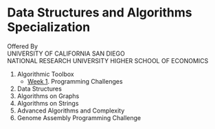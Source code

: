 # Data Structures and Algorithms Specialization

Offered By <br>
UNIVERSITY OF CALIFORNIA SAN DIEGO <br>
NATIONAL RESEARCH UNIVERSITY HIGHER SCHOOL OF ECONOMICS

1. Algorithmic Toolbox
   * [Week 1](https://github.com/gritmind/review/blob/master/media/class/datastrc_algthm_spec/algorithmic_toolbox/week_1.md). Programming Challenges
2. Data Structures
3. Algorithms on Graphs
4. Algorithms on Strings
5. Advanced Algorithms and Complexity
6. Genome Assembly Programming Challenge


